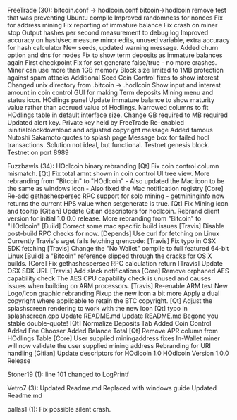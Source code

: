 FreeTrade (30):
      bitcoin.conf -> hodlcoin.conf
      bitcoin->hodlcoin
      remove test that was preventing Ubuntu compile
      Improved randomness for nonces
      Fix for address mining
      Fix reporting of immature balance
      Fix crash on miner stop
      Output hashes per second measurement to debug log
      Improved accuracy on hash/sec measure
      minor edits, unused variable, extra accuracy for hash calculator
      New seeds, updated warning message.
      Added churn option and dns for nodes
      Fix to show term deposits as immature balances again
      First checkpoint
      Fix for set generate false/true - no more crashes.
      Miner can use more than 1GB memory     Block size limited to 1MB protection against spam attacks     Additional Seed
      Coin Control fixes to show interest
      Changed unix directory from .bitcoin -> .hodlcoin
      Show input and interest amount in coin control
      GUI for making Term deposits
      Mining menu and status icon.
      HOdlings panel
      Update immature balance to show maturity value rather than accrued value of Hodlings.
      Narrowed columns to fit HOdlings table in default interface size.
      Change GB required to MB required
      Updated alert key. Private key held by FreeTrade
      Re-enabled isinitialblockdownload and adjusted copyright message
      Added famous Nutoshi Sakamoto quotes to splash page
      Message box for failed hodl transactions. Solution not ideal, but functional.
      Testnet genesis block. Testnet on port 8989

Fuzzbawls (34):
      HOdlcoin binary rebranding
      [Qt] Fix coin control column mismatch.
      [Qt] Fix total amnt shown in coin control UI tree view.
      More rebranding from "Bitcoin" to "HOdlcoin"     - Also updated the Mac icon to be the same as windows icon     - Also fixed the Mac notification registry
      [Core] Re-add gethashespersec RPC support for solo mining     - getmininginfo now returns the current HPS value when setgenerate is true.
      [Qt] Fix Mining icon and tooltip
      [Gitian] Update Gitian descriptors for hodlcoin.
      Rebrand client version for initial 1.0.0.0 release.
      More rebranding from "Bitcoin" to "HOdlcoin"
      [Build] Correct some mac specific build issues
      [Travis] Disable post-build RPC checks for now.
      [Depends] Use curl for fetching on Linux     Currently Travis's wget fails fetching qrencode:
      [Travis] Fix typo in OSX SDK fetching
      [Travis] Change the "No Wallet" compile to full featured 64-bit Linux
      [Build] a "Bitcoin" reference slipped through the cracks for OS X builds.
      [Core] Fix gethashespersec RPC calculation return
      [Travis] Update OSX SDK URL
      [Travis] Add slack notifications
      [Core] Remove orphaned AES capability check     The AES CPU capability check is unused and     causes issues when building on ARM processors.
      [Travis] Re-enable ARM test
      New Logo/Icon graphic rebranding
      Fixup the new icon a bit more
      Apply a dual copyright where applicable to retain the BTC copyright.
      [Qt] Adjust the splashscreen rendering to work with the new Icon
      [Qt] typo in splashscreen.cpp
      Update README.md
      Update README.md
      Begone you stable double-quote!
      [Qt] Normalize Deposits Tab     Added Coin Control     Added Fee Chooser     Added Balance Total
      [Qt] Remove APR column from HOdlings Table
      [Core] User supplied miningaddress fixes     In-Wallet miner will now validate the user supplied mining address
      Rebranding for URI handling
      [Gitian] Update descriptors for HOdlcoin 1.0
      HOdlcoin Version 1.0.0 Release

Stoner19 (1):
      line 101 changed to LogPrintf

Vetro7 (3):
      Updated Readme.md
      Replaced with windows guide
      Updated Readme.md

pallas1 (1):
      Fix possible silent crash.

